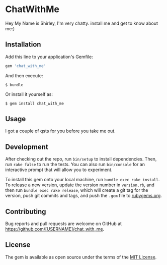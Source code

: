 # ChatWithMe

Hey My Name is Shirley, I'm very chatty. install me and get to know about me:)

## Installation

Add this line to your application's Gemfile:

```ruby
gem 'chat_with_me'
```

And then execute:

    $ bundle

Or install it yourself as:

    $ gem install chat_with_me

## Usage

I got a couple of qsts for you before you take me out. 

## Development

After checking out the repo, run `bin/setup` to install dependencies. Then, run `rake false` to run the tests. You can also run `bin/console` for an interactive prompt that will allow you to experiment.

To install this gem onto your local machine, run `bundle exec rake install`. To release a new version, update the version number in `version.rb`, and then run `bundle exec rake release`, which will create a git tag for the version, push git commits and tags, and push the `.gem` file to [rubygems.org](https://rubygems.org).

## Contributing

Bug reports and pull requests are welcome on GitHub at https://github.com/[USERNAME]/chat_with_me.


## License

The gem is available as open source under the terms of the [MIT License](http://opensource.org/licenses/MIT).

